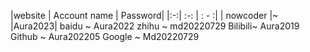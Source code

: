|website	| Account name |	Password|
|:-:| :-: | : - :|
| nowcoder |~	|Aura2023|
baidu	~	Aura2022
zhihu	~	md20220729
Bilibili~	Aura2019
Github	~	Aura202205
Google	~	Md20220729

